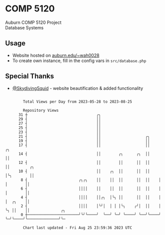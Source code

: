 # COMP 5120
Auburn COMP 5120 Project  
Database Systems

## Usage
- Website hosted on [auburn.edu/~wah0028](https://webhome.auburn.edu/~wah0028/)
- To create own instance, fill in the config vars in `src/database.php`

## Special Thanks
- [@SkydivingSquid](https://github.com/SkydivingSquid) - website beautification & added functionality

```

        Total Views per Day from 2023-05-28 to 2023-08-25

        Repository Views
      31 ┼                               ╭╮
      29 ┤                               ││
      27 ┤                               ││
      25 ┤                               ││
      23 ┤                               ││
      21 ┤                               ││                    ╭╮
      19 ┤                               ││                    ││
      17 ┤                               ││                    ││    ╭╮
      14 ┤                               ││        ╭╮      ╭╮  ││    ││
      12 ┤                               ││        ││      ││  ││    ││         ╭╮
      10 ┤                               ││    ╭╮  ││      ││  ││    │╰╮        ││
       8 ┤                       ╭╮╭╮    ││    ││  ││      ││  ││    │ │        ││
       6 ┤                       ││││    ││    ││  ││      ││  ││    │ │        ││
       4 ┤                       ││││    ││╭╮  │╰╮ ││      ││  ││    │ │  ╭╮    ││
       2 ┤                       ││││    │╰╯│  │ │ │╰╮    ╭╯│  ││    │ ╰╮ ││    ││              ╭╮
       0 ┼───────────────────────╯╰╯╰────╯  ╰──╯ ╰─╯ ╰────╯ ╰──╯╰────╯  ╰─╯╰────╯╰──────────────╯╰─

        Chart last updated - Fri Aug 25 23:59:36 2023 UTC
        
```
